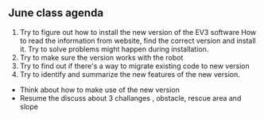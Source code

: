## June class agenda

1) Try to figure out how to install the new version of the EV3 software
   How to read the information from website, find the correct version and install it. Try to solve problems might happen during installation.
2) Try to make sure the version works with the robot
3) Try to find out if there's a way to migrate existing code to new version
4) Try to identify and summarize the new features of the new version.
  *  Think about how to make use of the new version
  *  Resume the discuss about 3 challanges , obstacle, rescue area and slope 
  
  
  

